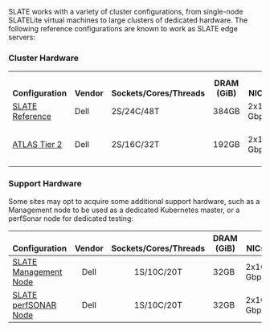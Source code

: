 SLATE works with a variety of cluster configurations, from single-node SLATELite virtual machines to large clusters of dedicated hardware. The following reference configurations are known to work as SLATE edge servers:

### Cluster Hardware

<style>
th {text-align: center; vertical-align: bottom;}
</style>

<table>
  <tr>
	<th rowspan="2">Configuration</th>
	<th rowspan="2">Vendor</th>
	<th rowspan="2">Sockets/Cores/Threads</th>
	<th rowspan="2">DRAM (GiB)</th>
	<th rowspan="2">NICs</th>
	<th colspan="3">Storage</th>
	<th rowspan="2">Year</th>
 </tr>
  <tr>
	<th>Capacity</th>
	<th>Performance</th>
	<th>Boot/Other</th>
 </tr>   
<tr>
   <td><a href="/docs/slate-hardware/container-host.html">SLATE Reference</a></td>
   <td>Dell</td>
   <td>2S/24C/48T</td>
   <td>384GB</td>
   <td>2x10 Gbps</td>
   <td>8x8TB</td>
   <td>1.6TB NVMe</td>
   <td>2x16GB microSD</td>
   <td>2018</td>
</tr>

<tr>
   <td><a href="/docs/slate-hardware/atlas-node.html">ATLAS Tier 2</a></td>
   <td>Dell</td>
   <td>2S/16C/32T</td>
   <td>192GB</td>
   <td>2x10 Gbps</td>
   <td>12x12TB</td>
   <td>4x2TB M.2</td>
   <td>BOSS Controller 240GB M.2</td>
   <td>2019</td>
</tr>
</table>

### Support Hardware
Some sites may opt to acquire some additional support hardware, such as a Management node to be used as a dedicated Kubernetes master, or a perfSonar node for dedicated testing:

| Configuration         | Vendor | Sockets/Cores/Threads | DRAM (GiB) | NICs  | Boot/Other Storage    | Year |
|-----------------------|:------:|:---------------------:|------------|-------|------------|------|
| [SLATE Management Node](/docs/slate-hardware/management-node.html) | Dell | 1S/10C/20T | 32GB | 2x10 Gbps | 480 GB SSD | 2018 |
| [SLATE perfSONAR Node](/docs/slate-hardware/perfsonar-node.html)  | Dell | 1S/10C/20T | 32GB | 2x10 Gbps | 480 GB SSD | 2018 |

<!--  {% include section-index.html %} -->
